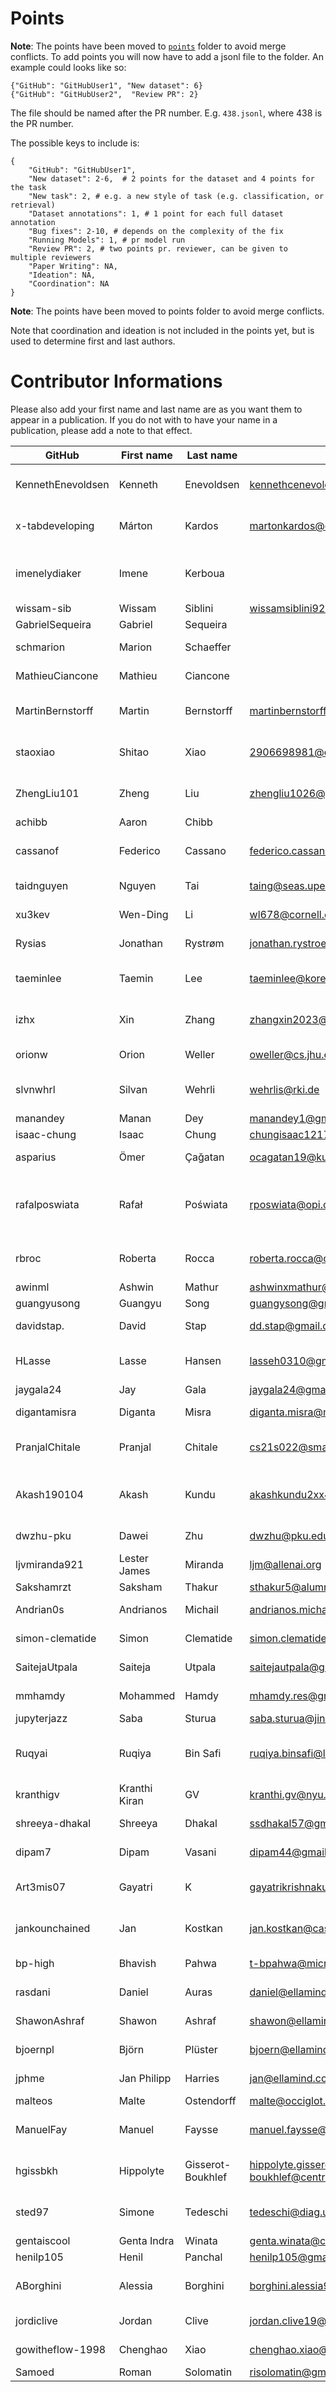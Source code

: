 # Points


**Note**: The points have been moved to [`points`](https://github.com/embeddings-benchmark/mteb/tree/main/docs/mmteb/points) folder to avoid merge conflicts. To add points you will now have to add a jsonl file to the folder. An example could looks like so:

```
{"GitHub": "GitHubUser1", "New dataset": 6}
{"GitHub": "GitHubUser2",  "Review PR": 2}
```

The file should be named after the PR number. E.g. `438.jsonl`, where 438 is the PR number.

The possible keys to include is: 

```{python}
{
    "GitHub": "GitHubUser1",
    "New dataset": 2-6,  # 2 points for the dataset and 4 points for the task
    "New task": 2, # e.g. a new style of task (e.g. classification, or retrieval)
    "Dataset annotations": 1, # 1 point for each full dataset annotation
    "Bug fixes": 2-10, # depends on the complexity of the fix
    "Running Models": 1, # pr model run
    "Review PR": 2, # two points pr. reviewer, can be given to multiple reviewers
    "Paper Writing": NA, 
    "Ideation": NA,
    "Coordination": NA
}
```

**Note**: The points have been moved to points folder to avoid merge conflicts.

Note that coordination and ideation is not included in the points yet, but is used to determine first and last authors.

# Contributor Informations

Please also add your first name and last name are as you want them to appear in a publication. If you do not with to have your name in a publication, please add a note to that effect.

| GitHub            | First name    | Last name         | Email                                          | User on openreview             | Affiliations                                                |
| ----------------- | ------------- | ----------------- | ---------------------------------------------- | ------------------------------ | ----------------------------------------------------------- |
| KennethEnevoldsen | Kenneth       | Enevoldsen        | kennethcenevoldsen@gmail.com                   | ~Kenneth_Enevoldsen1           | Aarhus University, Denmark                                  |
| x-tabdeveloping   | Márton        | Kardos            | martonkardos@cas.au.dk                         | ~Márton_Kardos1                | Aarhus University, Denmark                                  |
| imenelydiaker     | Imene         | Kerboua           |                                                |                                | Esker, Lyon, France && INSA Lyon, LIRIS, Lyon, France       |
| wissam-sib        | Wissam        | Siblini           | wissamsiblini92@gmail.com                      |                                | N/A                                                         |
| GabrielSequeira   | Gabriel       | Sequeira          |                                                |                                | N/A                                                         |
| schmarion         | Marion        | Schaeffer         |                                                | ~Marion_Schaeffer1             | Wikit, Lyon, France                                         |
| MathieuCiancone   | Mathieu       | Ciancone          |                                                |                                | Wikit, Lyon, France                                         |
| MartinBernstorff  | Martin        | Bernstorff        | martinbernstorff@gmail.com                     | ~Martin_Bernstorff1            | Aarhus University, Denmark                                  |
| staoxiao          | Shitao        | Xiao              | 2906698981@qq.com                              | ~Shitao_Xiao1                  | Beijing Academy of Artificial Intelligence                  |
| ZhengLiu101       | Zheng         | Liu               | zhengliu1026@gmail.com                         | ~Zheng_Liu4                    | Beijing Academy of Artificial Intelligence                  |
| achibb            | Aaron         | Chibb             |                                                |                                | N/A                                                         |
| cassanof          | Federico      | Cassano           | federico.cassanno@federico.codes               | ~Federico_Cassano1             | Northeastern University, Boston, USA                        |
| taidnguyen        | Nguyen        | Tai               | taing@seas.upenn.edu                           | ~Nguyen_Tai1                   | University of Pennsylvania                                  |
| xu3kev            | Wen-Ding      | Li                | wl678@cornell.edu                              | ~Wen-Ding_Li1                  | Cornell University                                          |
| Rysias            | Jonathan      | Rystrøm           | jonathan.rystroem@gmail.com                    |                                | University of Oxford, UK                                    |
| taeminlee         | Taemin        | Lee               | taeminlee@korea.ac.kr                          | ~Taemin_Lee1                   | Korea University Human-Inspired AI Research                 |
| izhx              | Xin           | Zhang             | zhangxin2023@stu.hit.edu.cn                    |                                | Harbin Institute of Technology, Shenzhen                    |
| orionw            | Orion         | Weller            | oweller@cs.jhu.edu                             | ~Orion_Weller1                 | Johns Hopkins University                                    |
| slvnwhrl          | Silvan        | Wehrli            | wehrlis@rki.de                                 | ~Silvan_Wehrli1                | Robert Koch Institute, Berlin, Germany                      |
| manandey          | Manan         | Dey               | manandey1@gmail.com                            | ~Manan_Dey2                    | Salesforce, India                                           |
| isaac-chung       | Isaac         | Chung             | chungisaac1217@gmail.com                       | ~Isaac_Kwan_Yin_Chung1         | N/A                                                         |
| asparius          | Ömer          | Çağatan           | ocagatan19@ku.edu.tr                           | ~Ömer_Veysel_Çağatan1          | Koç University,Turkey                                       |
| rafalposwiata     | Rafał         | Poświata          | rposwiata@opi.org.pl                           | ~Rafał_Poświata1               | National Information Processing Institute, Warsaw, Poland   |
| rbroc             | Roberta       | Rocca             | roberta.rocca@cas.au.dk                        | ~Roberta_Rocca1                | Aarhus University, Denmark                                  |
| awinml            | Ashwin        | Mathur            | ashwinxmathur@gmail.com                        |                                | N/A                                                         |
| guangyusong       | Guangyu       | Song              | guangysong@gmail.com                           | ~Guangyu_Song1                 | N/A                                                         |
| davidstap.        | David         | Stap              | dd.stap@gmail.com                              | ~David_Stap                    | University of Amsterdam.                                    |
| HLasse            | Lasse         | Hansen            | lasseh0310@gmail.com                           | ~Lasse_Hansen2                 | Aarhus University, Denmark                                  |
| jaygala24         | Jay           | Gala              | jaygala24@gmail.com                            | ~Jay_Gala1                     | MBZUAI                                                      |
| digantamisra      | Diganta       | Misra             | diganta.misra@mila.quebec                      | ~Diganta_Misra1                | Mila - Quebec AI Institute                                  |
| PranjalChitale    | Pranjal       | Chitale           | cs21s022@smail.iitm.ac.in                      | ~Pranjal_A_Chitale1            | Indian Institute of Technology Madras                       |
| Akash190104       | Akash         | Kundu             | akashkundu2xx4@gmail.com                       | ~Akash_Kundu2                  | Heritage Institute of Technology, Kolkata && Apart Research |
| dwzhu-pku         | Dawei         | Zhu               | dwzhu@pku.edu.cn                               | ~Dawei_Zhu2                    | Peking University                                           |
| ljvmiranda921     | Lester James  | Miranda           | ljm@allenai.org                                | ~Lester_James_Validad_Miranda1 | Allen Institute for AI                                      |
| Sakshamrzt        | Saksham       | Thakur            | sthakur5@alumni.ncsu.edu                       | ~Saksham_Thakur1               | N/A                                                         |
| Andrian0s         | Andrianos     | Michail           | andrianos.michail@cl.uzh.ch                    | ~Andrianos_Michail1            | University of Zurich                                        |
| simon-clematide   | Simon         | Clematide         | simon.clematide@cl.uzh.ch                      | ~Simon_Clematide1              | University of Zurich                                        |
| SaitejaUtpala     | Saiteja       | Utpala            | saitejautpala@gmail.com                        | ~Saiteja_Utpala1               | Microsoft Research                                          |
| mmhamdy           | Mohammed      | Hamdy             | mhamdy.res@gmail.com                           | ~Mohammed_Hamdy1               | Cohere For AI Community                                     |
| jupyterjazz       | Saba          | Sturua            | saba.sturua@jina.ai                            | ~Saba_Sturua1                  | Jina AI                                                     |
| Ruqyai            | Ruqiya        | Bin Safi          | ruqiya.binsafi@libfstudy.ac.uk                 | ~Ruqiya_Bin_Safi1              | LIBF : The London Institute of Banking & Finance            |
| kranthigv         | Kranthi Kiran | GV                | kranthi.gv@nyu.edu                             | ~Kranthi_Kiran_GV1             | New York University                                         |
| shreeya-dhakal    | Shreeya       | Dhakal            | ssdhakal57@gmail.com                           |                                | Individual Contributor                                      |
| dipam7            | Dipam         | Vasani            | dipam44@gmail.com                              | ~Dipam_Vasani1                 | Individual Contributor                                      |
| Art3mis07         | Gayatri       | K                 | gayatrikrishnakumar0707@gmail.com              | ~Gayatri_K1                    | R. V. College of Engineering, Bengaluru                     |
| jankounchained    | Jan           | Kostkan           | jan.kostkan@cas.au.dk                          | ~Jan_Kostkan1                  | Aarhus University, Denmark                                  |
| bp-high           | Bhavish       | Pahwa             | t-bpahwa@microsoft.com                         | ~Bhavish_Pahwa1                | Microsoft Research                                          |
| rasdani           | Daniel        | Auras             | daniel@ellamind.com                            | ~Daniel_Auras1                 | ellamind, Germany                                           |
| ShawonAshraf      | Shawon        | Ashraf            | shawon@ellamind.com                            | ~Shawon_Ashraf1                | ellamind, Germany                                           |
| bjoernpl          | Björn         | Plüster           | bjoern@ellamind.com                            | ~Björn_Plüster1                | ellamind, Germany                                           |
| jphme             | Jan Philipp   | Harries           | jan@ellamind.com                               | ~Jan_Philipp_Harries1          | ellamind, Germany                                           |
| malteos           | Malte         | Ostendorff        | malte@occiglot.eu                              | ~Malte_Ostendorff1             | Occiglot                                                    |
| ManuelFay         | Manuel        | Faysse            | manuel.faysse@centralesupelec.fr               | ~Manuel_Faysse1                | CentraleSupélec & Illuin Technology                         |
| hgissbkh          | Hippolyte     | Gisserot-Boukhlef | hippolyte.gisserot-boukhlef@centralesupelec.fr | ~Hippolyte_Gisserot-Boukhlef1  | CentraleSupélec & Artefact Research Center                  |
| sted97            | Simone        | Tedeschi          | tedeschi@diag.uniroma1.it                      | ~Simone_Tedeschi1              | Sapienza University of Rome                                 |
| gentaiscool       | Genta Indra   | Winata            | genta.winata@capitalone.com                    | ~Genta_Indra_Winata1           | Capital One                                                 |
| henilp105         | Henil         | Panchal           | henilp105@gmail.com                            | ~Henil_Shalin_Panchal1         | Nirma University                                            |
| ABorghini         | Alessia       | Borghini          | borghini.alessia99@gmail.com                   | ~Alessia_Borghini1             | Sapienza University of Rome                                 |
| jordiclive        | Jordan        | Clive             | jordan.clive19@imperial.ac.uk                  | ~Jordan_Clive1                 | Imperial College London                                     |
| gowitheflow-1998  | Chenghao      | Xiao              | chenghao.xiao@durham.ac.uk                     | ~Chenghao_Xiao1                | Durham University                                           |
| Samoed            | Roman         | Solomatin         | risolomatin@gmail.com                          |                                | ITMO, Russia                                                |
